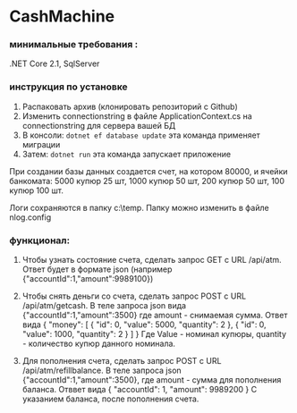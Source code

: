 # CashMachine

### минимальные требования : 
.NET Core 2.1, SqlServer

### инструкция по установке
1. Распаковать архив (клонировать репозиторий с Github)
2. Изменить connectionstring в файле ApplicationContext.cs на connectionstring для сервера вашей БД
3. В консоли: ``` dotnet ef database update ``` эта команда применяет миграции
4. Затем: ``` dotnet run ``` эта команда запускает приложение

При создании базы данных создается счет, на котором 80000, и ячейки банкомата: 5000 купюр 25 шт, 1000 купюр 50 шт, 200 купюр 50 шт, 100 купюр 100 шт.

Логи сохраняются в папку c:\temp. Папку можно изменить в файле nlog.config

### функционал:
1. Чтобы узнать состояние счета, сделать запрос GET с URL /api/atm.
 Ответ будет в формате json (например {"accountId":1,"amount":9989100})
2. Чтобы снять деньги со счета, сделать запрос POST с URL /api/atm/getcash.
 В теле запроса json вида {"accountId":1,"amount":3500} где amount - снимаемая сумма.
 Ответ вида 
 {
    "money": [
        {
            "id": 0,
            "value": 5000,
            "quantity": 2
        },
        {
            "id": 0,
            "value": 1000,
            "quantity": 2
        }
    ]
}
Где Value - номинал купюры,  quantity - количество купюр данного номинала.

3. Для пополнения счета, сделать запрос POST с URL /api/atm/refillbalance.
В теле запроса json {"accountId":1,"amount":3500}, где amount - сумма для пополнения баланса.
Отввет вида {
    "accountId": 1,
    "amount": 9989200
}
С указанием баланса, после пополнения счета.

